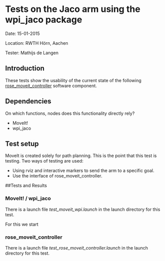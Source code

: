 Tests on the Jaco arm using the wpi_jaco package
============
Date: 15-01-2015

Location: RWTH Hörn, Aachen

Tester: Mathijs de Langen

Introduction
------------

These tests show the usability of the current state of the following [rose_moveit_controller](https://github.com/RobotRose/rose_moveit_controller) software component.

Dependencies
------------
On which functions, nodes does this functionality directly rely?

* MoveIt!
* wpi_jaco

Test setup
----------

MoveIt is created solely for path planning. This is the point that this test is testing. 
Two ways of testing are used:
* Using rviz and interactive markers to send the arm to a specific goal.
* Use the interface of rose_moveit_controller.

##Tests and Results

### MoveIt! / wpi_jaco
There is a launch file *test_moveit_wpi.launch* in the launch directory for this test.

For this we start 

### rose_moveit_controller
There is a launch file *test_rose_moveit_controller.launch* in the launch directory for this test.